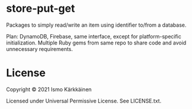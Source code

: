 # store-put-get

Packages to simply read/write an item using identifier to/from a database.

Plan: DynamoDB, Firebase, same interface, except for platform-specific
initialization. Multiple Ruby gems from same repo to share code and avoid
unnecessary requirements.

# License

Copyright © 2021 Ismo Kärkkäinen

Licensed under Universal Permissive License. See LICENSE.txt.
